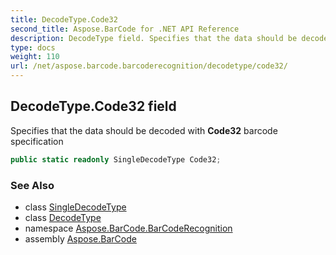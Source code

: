 ```yaml
---
title: DecodeType.Code32
second_title: Aspose.BarCode for .NET API Reference
description: DecodeType field. Specifies that the data should be decoded with Code32 barcode specification
type: docs
weight: 110
url: /net/aspose.barcode.barcoderecognition/decodetype/code32/
---
```

## DecodeType.Code32 field

Specifies that the data should be decoded with **Code32** barcode specification

```csharp
public static readonly SingleDecodeType Code32;
```

### See Also

* class [SingleDecodeType](../../singledecodetype/)
* class [DecodeType](../)
* namespace [Aspose.BarCode.BarCodeRecognition](../../../aspose.barcode.barcoderecognition/)
* assembly [Aspose.BarCode](../../../)


